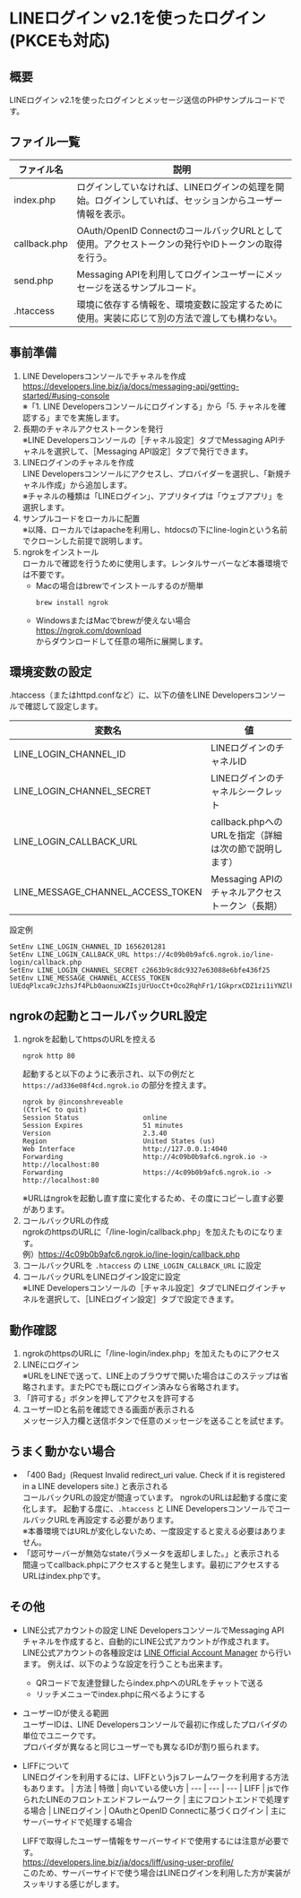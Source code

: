 # LINEログイン v2.1を使ったログイン(PKCEも対応)

## 概要

LINEログイン v2.1を使ったログインとメッセージ送信のPHPサンプルコードです。

## ファイル一覧

| ファイル名 | 説明
| --- | ---
| index.php | ログインしていなければ、LINEログインの処理を開始。ログインしていれば、セッションからユーザー情報を表示。
| callback.php | OAuth/OpenID ConnectのコールバックURLとして使用。アクセストークンの発行やIDトークンの取得を行う。
| send.php | Messaging APIを利用してログインユーザーにメッセージを送るサンプルコード。
| .htaccess | 環境に依存する情報を、環境変数に設定するために使用。実装に応じて別の方法で渡しても構わない。

## 事前準備

1. LINE Developersコンソールでチャネルを作成  
    https://developers.line.biz/ja/docs/messaging-api/getting-started/#using-console  
    ※「1. LINE Developersコンソールにログインする」から「5. チャネルを確認する」までを実施します。
1. 長期のチャネルアクセストークンを発行  
    ※LINE Developersコンソールの［チャネル設定］タブでMessaging APIチャネルを選択して、［Messaging API設定］タブで発行できます。
1. LINEログインのチャネルを作成  
    LINE Developersコンソールにアクセスし、プロバイダーを選択し、「新規チャネル作成」から追加します。  
    ※チャネルの種類は「LINEログイン」、アプリタイプは「ウェブアプリ」を選択します。
1. サンプルコードをローカルに配置  
    ※以降、ローカルではapacheを利用し、htdocsの下にline-loginという名前でクローンした前提で説明します。
1. ngrokをインストール  
    ローカルで確認を行うために使用します。レンタルサーバーなど本番環境では不要です。
    - Macの場合はbrewでインストールするのが簡単
        ```
        brew install ngrok
        ````
    - WindowsまたはMacでbrewが使えない場合  
        https://ngrok.com/download  
        からダウンロードして任意の場所に展開します。

## 環境変数の設定

.htaccess（またはhttpd.confなど）に、以下の値をLINE Developersコンソールで確認して設定します。

| 変数名 | 値
| --- | ---
| LINE_LOGIN_CHANNEL_ID | LINEログインのチャネルID
| LINE_LOGIN_CHANNEL_SECRET | LINEログインのチャネルシークレット
| LINE_LOGIN_CALLBACK_URL | callback.phpへのURLを指定（詳細は次の節で説明します）
| LINE_MESSAGE_CHANNEL_ACCESS_TOKEN | Messaging APIのチャネルアクセストークン（長期）

設定例
```
SetEnv LINE_LOGIN_CHANNEL_ID 1656201281
SetEnv LINE_LOGIN_CALLBACK_URL https://4c09b0b9afc6.ngrok.io/line-login/callback.php
SetEnv LINE_LOGIN_CHANNEL_SECRET c2663b9c8dc9327e63088e6bfe436f25
SetEnv LINE_MESSAGE_CHANNEL_ACCESS_TOKEN lUEdqPlxca9cJzhsJf4PLb0aonuxWZIsjUrUocCt+Oco2RqhFr1/1GkprxCDZ1zi1iYNZlFY8IRx58ZmV6Zhqk8+80f+xjp7WRZRqZiCfdl8RMgqKR1Nv/JWVFzOxiSNYHDdDRbN75LRMCvWL8AAzwdB04t89/1O/w1cDnyilFU=
```

## ngrokの起動とコールバックURL設定

1. ngrokを起動してhttpsのURLを控える
    ```
    ngrok http 80
    ```
    起動すると以下のように表示され、以下の例だと `https://ad336e08f4cd.ngrok.io` の部分を控えます。
    ```
    ngrok by @inconshreveable                                         (Ctrl+C to quit)
    Session Status                online
    Session Expires               51 minutes
    Version                       2.3.40
    Region                        United States (us)
    Web Interface                 http://127.0.0.1:4040
    Forwarding                    http://4c09b0b9afc6.ngrok.io -> http://localhost:80
    Forwarding                    https://4c09b0b9afc6.ngrok.io -> http://localhost:80
    ```
    ※URLはngrokを起動し直す度に変化するため、その度にコピーし直す必要があります。
1. コールバックURLの作成  
    ngrokのhttpsのURLに「/line-login/callback.php」を加えたものになります。  
    例）https://4c09b0b9afc6.ngrok.io/line-login/callback.php
1. コールバックURLを `.htaccess` の `LINE_LOGIN_CALLBACK_URL` に設定
1. コールバックURLをLINEログイン設定に設定  
    ※LINE Developersコンソールの［チャネル設定］タブでLINEログインチャネルを選択して、［LINEログイン設定］タブで設定できます。

## 動作確認

1. ngrokのhttpsのURLに「/line-login/index.php」を加えたものにアクセス
1. LINEにログイン  
    ※URLをLINEで送って、LINE上のブラウザで開いた場合はこのステップは省略されます。またPCでも既にログイン済みなら省略されます。
1. 「許可する」ボタンを押してアクセスを許可する
1. ユーザーIDと名前を確認できる画面が表示される  
    メッセージ入力欄と送信ボタンで任意のメッセージを送ることを試せます。

## うまく動かない場合

- 「400 Bad」(Request Invalid redirect_uri value. Check if it is registered in a LINE developers site.) と表示される  
    コールバックURLの設定が間違っています。
    ngrokのURLは起動する度に変化します。
    起動する度に、`.htaccess` と LINE DevelopersコンソールでコールバックURLを再設定する必要があります。  
    ※本番環境ではURLが変化しないため、一度設定すると変える必要はありません。
- 「認可サーバーが無効なstateパラメータを返却しました。」と表示される  
    間違ってcallback.phpにアクセスすると発生します。最初にアクセスするURLはindex.phpです。

## その他

- LINE公式アカウントの設定
    LINE DevelopersコンソールでMessaging APIチャネルを作成すると、自動的にLINE公式アカウントが作成されます。
    LINE公式アカウントの各種設定は [LINE Official Account Manager](https://manager.line.biz) から行います。
    例えば、以下のような設定を行うことも出来ます。
    - QRコードで友達登録したらindex.phpへのURLをチャットで送る
    - リッチメニューでindex.phpに飛べるようにする  
- ユーザーIDが使える範囲  
    ユーザーIDは、LINE Developersコンソールで最初に作成したプロバイダの単位でユニークです。  
    プロバイダが異なると同じユーザーでも異なるIDが割り振られます。
- LIFFについて  
    LINEログインを利用するには、LIFFというjsフレームワークを利用する方法もあります。
    | 方法 | 特徴 | 向いている使い方
    | --- | --- | ---
    | LIFF | jsで作られたLINEのフロントエンドフレームワーク | 主にフロントエンドで処理する場合
    | LINEログイン | OAuthとOpenID Connectに基づくログイン | 主にサーバーサイドで処理する場合

    LIFFで取得したユーザー情報をサーバーサイドで使用するには注意が必要です。  
    https://developers.line.biz/ja/docs/liff/using-user-profile/  
    このため、サーバーサイドで使う場合はLINEログインを利用した方が実装がスッキリする感じがします。
